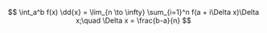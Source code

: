 $$
\int_a^b f(x) \dd{x} = \lim_{n \to \infty} \sum_{i=1}^n f(a + i\Delta x)\Delta x;\quad \Delta x = \frac{b-a}{n}
$$
